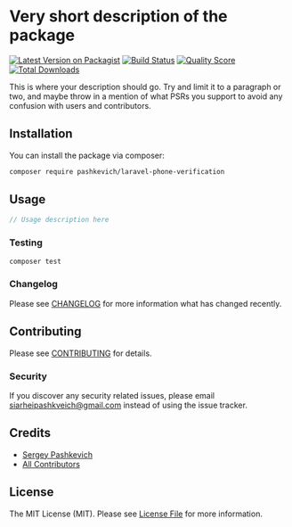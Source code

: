 # Very short description of the package

[![Latest Version on Packagist](https://img.shields.io/packagist/v/siarheipashkevich/laravel-phone-verification.svg?style=flat-square)](https://packagist.org/packages/siarheipashkevich/laravel-phone-verification)
[![Build Status](https://img.shields.io/travis/siarheipashkevich/laravel-phone-verification/master.svg?style=flat-square)](https://travis-ci.org/siarheipashkevich/laravel-phone-verification)
[![Quality Score](https://img.shields.io/scrutinizer/g/siarheipashkevich/laravel-phone-verification.svg?style=flat-square)](https://scrutinizer-ci.com/g/siarheipashkevich/laravel-phone-verification)
[![Total Downloads](https://img.shields.io/packagist/dt/siarheipashkevich/laravel-phone-verification.svg?style=flat-square)](https://packagist.org/packages/siarheipashkevich/laravel-phone-verification)

This is where your description should go. Try and limit it to a paragraph or two, and maybe throw in a mention of what PSRs you support to avoid any confusion with users and contributors.

## Installation

You can install the package via composer:

```bash
composer require pashkevich/laravel-phone-verification
```

## Usage

``` php
// Usage description here
```

### Testing

``` bash
composer test
```

### Changelog

Please see [CHANGELOG](CHANGELOG.md) for more information what has changed recently.

## Contributing

Please see [CONTRIBUTING](CONTRIBUTING.md) for details.

### Security

If you discover any security related issues, please email siarheipashkveich@gmail.com instead of using the issue tracker.

## Credits

- [Sergey Pashkevich](https://github.com/siarheipashkevich)
- [All Contributors](../../contributors)

## License

The MIT License (MIT). Please see [License File](LICENSE.md) for more information.
